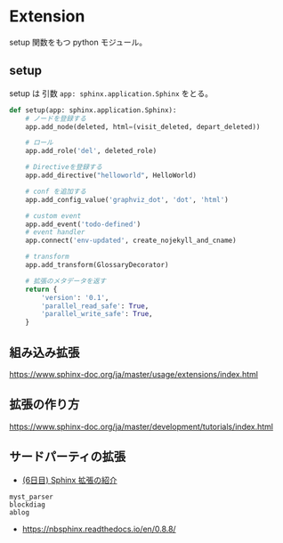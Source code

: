 # Extension

setup 関数をもつ python モジュール。

## setup

setup は 引数 `app: sphinx.application.Sphinx` をとる。

```python
def setup(app: sphinx.application.Sphinx):
    # ノードを登録する
    app.add_node(deleted, html=(visit_deleted, depart_deleted))

    # ロール
    app.add_role('del', deleted_role)

    # Directiveを登録する
    app.add_directive("helloworld", HelloWorld)

    # conf を追加する
    app.add_config_value('graphviz_dot', 'dot', 'html')

    # custom event
    app.add_event('todo-defined')
    # event handler
    app.connect('env-updated', create_nojekyll_and_cname)

    # transform
    app.add_transform(GlossaryDecorator)

    # 拡張のメタデータを返す
    return {
        'version': '0.1',
        'parallel_read_safe': True,
        'parallel_write_safe': True,
    }
```

## 組み込み拡張

<https://www.sphinx-doc.org/ja/master/usage/extensions/index.html>


## 拡張の作り方

<https://www.sphinx-doc.org/ja/master/development/tutorials/index.html>

## サードパーティの拡張

* [(6日目) Sphinx 拡張の紹介](https://tk0miya.hatenablog.com/entry/20111206/p1)

```{toctree}
myst_parser
blockdiag
ablog
```

* <https://nbsphinx.readthedocs.io/en/0.8.8/>

